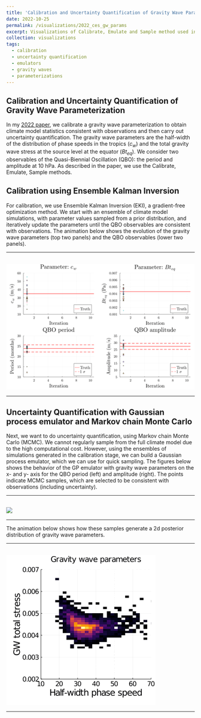 ```yaml
---
title: 'Calibration and Uncertainty Quantification of Gravity Wave Parameterization'
date: 2022-10-25
permalink: /visualizations/2022_ces_gw_params
excerpt: Visualizations of Calibrate, Emulate and Sample method used in Mansfield & Sheshadri, 2022.
collection: visualizations
tags:
  - calibration
  - uncertainty quantification
  - emulators
  - gravity waves
  - parameterizations
---
```


Calibration and Uncertainty Quantification of Gravity Wave Parameterization
------

In my [2022 paper](https://lm2612.github.io/publication/2022-10-27-calibration-uncertainty-quantification), 
we calibrate a gravity wave parameterization to obtain climate model statistics consistent with observations 
and then carry out uncertainty quantification. The gravity wave parameters are the half-width of the distribution of 
phase speeds in the tropics ($c_w$) and the total gravity wave stress at the source level at the equator ($Bt_{eq}$).
We consider two observables of the Quasi-Biennial Oscillation (QBO): the period and amplitude at 10 hPa.
As described in the paper, we use the Calibrate, Emulate, Sample methods.

Calibration using Ensemble Kalman Inversion
---
For calibration, we use Ensemble Kalman Inversion (EKI), a gradient-free optimization method. We start with 
an ensemble of climate model simulations, with parameter values sampled from a prior distribution, and iteratively update 
the parameters until the QBO observables are consistent with observations. The animation below shows the 
evolution of the gravity wave parameters (top two panels) and the QBO observables (lower two panels).

---
<br/><img src='/images/visualizations/pm_EKI.gif'>

---

Uncertainty Quantification with Gaussian process emulator and Markov chain Monte Carlo 
---
Next, we want to do uncertainty quantification, using Markov chain Monte Carlo (MCMC). We cannot regularly sample 
from the full climate model due to the high computational cost. However, using the ensembles of simulations generated
in the calibration stage, we can build a Gaussian process emulator, which we can use for quick sampling. The figures 
below shows the behavior of the GP emulator with gravity wave parameters on the x- and y- axis for the QBO period (left) and 
amplitude (right). The points indicate MCMC samples, which are selected to be consistent with observations (including
uncertainty).

---
<br/><img src='/images/visualizations/gwparams_sampling.gif'>

---


The animation below shows how these samples generate a 2d posterior distribution of gravity wave parameters.

---
<br/><img src='/images/visualizations/gwparams_posterior.gif'>

---

